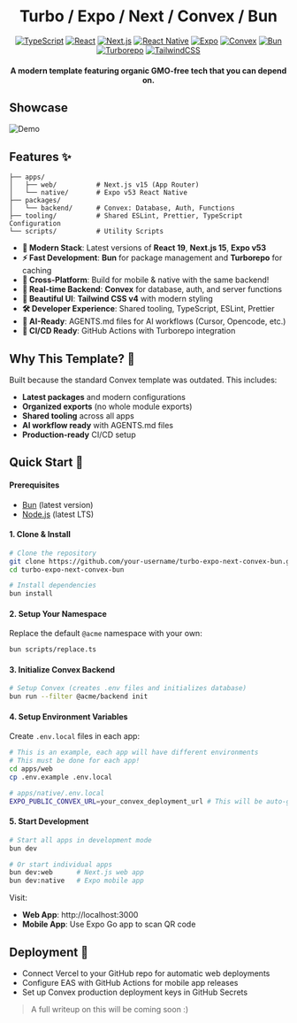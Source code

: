 <div align="center">

# Turbo / Expo / Next / Convex / Bun

[![TypeScript](https://img.shields.io/badge/TypeScript-007ACC?style=for-the-badge&logo=typescript&logoColor=white)](https://www.typescriptlang.org/)
[![React](https://img.shields.io/badge/React-20232A?style=for-the-badge&logo=react&logoColor=61DAFB)](https://reactjs.org/)
[![Next.js](https://img.shields.io/badge/Next.js-000000?style=for-the-badge&logo=next.js&logoColor=white)](https://nextjs.org/)
[![React Native](https://img.shields.io/badge/React_Native-20232A?style=for-the-badge&logo=react&logoColor=61DAFB)](https://reactnative.dev/)
[![Expo](https://img.shields.io/badge/Expo-000020?style=for-the-badge&logo=expo&logoColor=white)](https://expo.dev/)
[![Convex](https://img.shields.io/badge/Convex-FF6B6B?style=for-the-badge&logo=convex&logoColor=white)](https://convex.dev/)
[![Bun](https://img.shields.io/badge/Bun-000000?style=for-the-badge&logo=bun&logoColor=white)](https://bun.sh/)
[![Turborepo](https://img.shields.io/badge/Turborepo-EF4444?style=for-the-badge&logo=turborepo&logoColor=white)](https://turbo.build/)
[![TailwindCSS](https://img.shields.io/badge/Tailwind_CSS-38B2AC?style=for-the-badge&logo=tailwind-css&logoColor=white)](https://tailwindcss.com/)

#### A modern template featuring organic GMO-free tech that you can depend on.

</div>

## Showcase

![Demo](./.github/showcase.gif)

## Features ✨

```
├── apps/
│   ├── web/          # Next.js v15 (App Router)
│   └── native/       # Expo v53 React Native
├── packages/
│   └── backend/      # Convex: Database, Auth, Functions
├── tooling/          # Shared ESLint, Prettier, TypeScript Configuration
└── scripts/          # Utility Scripts
```

- **🚀 Modern Stack**: Latest versions of **React 19**, **Next.js 15**, **Expo v53**
- **⚡ Fast Development**: **Bun** for package management and **Turborepo** for caching
- **📱 Cross-Platform**: Build for mobile & native with the same backend!
- **🔄 Real-time Backend**: **Convex** for database, auth, and server functions
- **🎨 Beautiful UI**: **Tailwind CSS v4** with modern styling
- **🛠️ Developer Experience**: Shared tooling, TypeScript, ESLint, Prettier
- **🤖 AI-Ready**: AGENTS.md files for AI workflows (Cursor, Opencode, etc.)
- **🔧 CI/CD Ready**: GitHub Actions with Turborepo integration

## Why This Template? 🤔

Built because the standard Convex template was outdated. This includes:

- **Latest packages** and modern configurations
- **Organized exports** (no whole module exports)
- **Shared tooling** across all apps
- **AI workflow ready** with AGENTS.md files
- **Production-ready** CI/CD setup

## Quick Start 🚀

#### Prerequisites

- [Bun](https://bun.sh/) (latest version)
- [Node.js](https://nodejs.org/) (latest LTS)

#### 1. Clone & Install

```bash
# Clone the repository
git clone https://github.com/your-username/turbo-expo-next-convex-bun.git
cd turbo-expo-next-convex-bun

# Install dependencies
bun install
```

#### 2. Setup Your Namespace

Replace the default `@acme` namespace with your own:

```bash
bun scripts/replace.ts
```

#### 3. Initialize Convex Backend

```bash
# Setup Convex (creates .env files and initializes database)
bun run --filter @acme/backend init
```

#### 4. Setup Environment Variables

Create `.env.local` files in each app:

```bash
# This is an example, each app will have different environments
# This must be done for each app!
cd apps/web
cp .env.example .env.local

# apps/native/.env.local
EXPO_PUBLIC_CONVEX_URL=your_convex_deployment_url # This will be auto-generated!
```

#### 5. Start Development

```bash
# Start all apps in development mode
bun dev

# Or start individual apps
bun dev:web      # Next.js web app
bun dev:native   # Expo mobile app
```

Visit:

- **Web App**: http://localhost:3000
- **Mobile App**: Use Expo Go app to scan QR code

## Deployment 🚀

- Connect Vercel to your GitHub repo for automatic web deployments
- Configure EAS with GitHub Actions for mobile app releases
- Set up Convex production deployment keys in GitHub Secrets

> A full writeup on this will be coming soon :)
